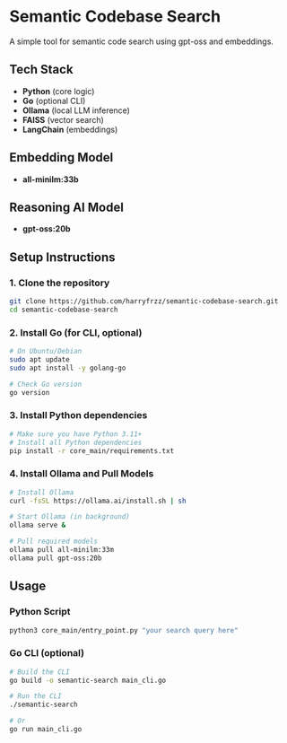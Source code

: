 # Semantic Codebase Search

A simple tool for semantic code search using gpt-oss and embeddings.

## Tech Stack
- **Python** (core logic)
- **Go** (optional CLI)
- **Ollama** (local LLM inference)
- **FAISS** (vector search)
- **LangChain** (embeddings)

## Embedding Model
- **all-minilm:33b**
## Reasoning AI Model
- **gpt-oss:20b**
## Setup Instructions

### 1. Clone the repository
```bash
git clone https://github.com/harryfrzz/semantic-codebase-search.git
cd semantic-codebase-search
```

### 2. Install Go (for CLI, optional)
```bash
# On Ubuntu/Debian
sudo apt update
sudo apt install -y golang-go

# Check Go version
go version
```

### 3. Install Python dependencies
```bash
# Make sure you have Python 3.11+
# Install all Python dependencies
pip install -r core_main/requirements.txt
```

### 4. Install Ollama and Pull Models
```bash
# Install Ollama
curl -fsSL https://ollama.ai/install.sh | sh

# Start Ollama (in background)
ollama serve &

# Pull required models
ollama pull all-minilm:33m
ollama pull gpt-oss:20b
```

## Usage

### Python Script
```bash
python3 core_main/entry_point.py "your search query here"
```

### Go CLI (optional)
```bash
# Build the CLI
go build -o semantic-search main_cli.go

# Run the CLI
./semantic-search

# Or
go run main_cli.go
```
